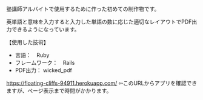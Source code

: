 塾講師アルバイトで使用するために作った初めての制作物です。

英単語と意味を入力すると入力した単語の数に応じた適切なレイアウトでPDF出力できるようになっています。

【使用した技術】
- 言語：　Ruby
- フレームワーク：　Rails
- PDF出力： wicked_pdf

https://floating-cliffs-94911.herokuapp.com/
⇦このURLからアプリを確認できますが、ページ表示まで時間がかかります。
